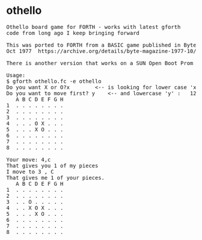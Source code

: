 # othello
<pre>
Othello board game for FORTH - works with latest gforth 
code from long ago I keep bringing forward

This was ported to FORTH from a BASIC game published in Byte Magazine long, long ago
Oct 1977  https://archive.org/details/byte-magazine-1977-10/page/n61

There is another version that works on a SUN Open Boot Prom also!

Usage: 
$ gforth othello.fc -e othello
Do you want X or O?x		<-- is looking for lower case 'x' :   120 = if
Do you want to move first? y    <-- and lowercase 'y' :   121 = if
   A B C D E F G H
1  . . . . . . . .
2  . . . . . . . .
3  . . . . . . . .
4  . . . O X . . .
5  . . . X O . . .
6  . . . . . . . .
7  . . . . . . . .
8  . . . . . . . .

Your move: 4,c
That gives you 1 of my pieces 
I move to 3 , C
That gives me 1 of your pieces. 
   A B C D E F G H
1  . . . . . . . .
2  . . . . . . . .
3  . . O . . . . .
4  . . X O X . . .
5  . . . X O . . .
6  . . . . . . . .
7  . . . . . . . .
8  . . . . . . . .
</pre>


